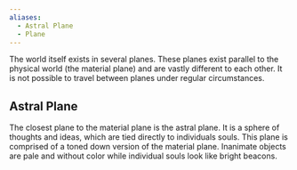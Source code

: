 ```yaml
---
aliases:
  - Astral Plane
  - Plane
---
```

The world itself exists in several planes. These planes exist parallel to the physical world (the material plane) and are vastly different to each other. It is not possible to travel between planes under regular circumstances.

## Astral Plane
The closest plane to the material plane is the astral plane. It is a sphere of thoughts and ideas, which are tied directly to individuals souls. This plane is comprised of a toned down version of the material plane.  Inanimate objects are pale and without color while individual souls look like bright beacons. 